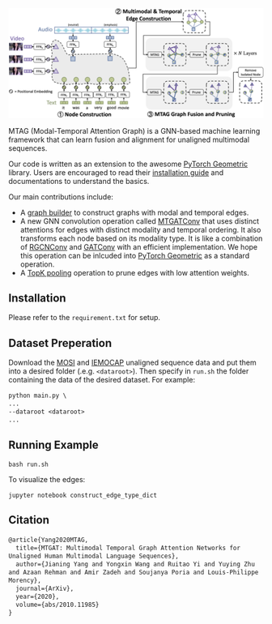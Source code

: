 ![](overview.png)

MTAG (Modal-Temporal Attention Graph) is a GNN-based machine learning framework that can learn fusion and alignment for unaligned multimodal sequences.

Our code is written as an extension to the awesome [PyTorch Geometric](https://github.com/rusty1s/pytorch_geometric) library. Users are encouraged to read their [installation guide](https://pytorch-geometric.readthedocs.io/en/latest/notes/installation.html) and documentations to understand the basics.

Our main contributions include:
 - A [graph builder](https://github.com/jedyang97/MTAG/blob/main/graph_model/graph_builder.py) to construct graphs with modal and temporal edges.
 - A new GNN convolution operation called [MTGATConv](https://github.com/jedyang97/MTAG/blob/main/graph_model/mtgat_conv.py) that uses distinct attentions for edges with distinct modality and temporal ordering. It also transforms each node based on its modality type. It is like a combination of [RGCNConv](https://pytorch-geometric.readthedocs.io/en/latest/modules/nn.html#torch_geometric.nn.conv.RGCNConv) and [GATConv](https://pytorch-geometric.readthedocs.io/en/latest/modules/nn.html#torch_geometric.nn.conv.GATConv) with an efficient implementation. We hope this operation can be inlcuded into [PyTorch Geometric](https://github.com/rusty1s/pytorch_geometric) as a standard operation.
 - A [TopK pooling](https://github.com/jedyang97/MTAG/blob/main/graph_model/pooling.py) operation to prune edges with low attention weights.
## Installation

Please refer to the `requirement.txt` for setup.

## Dataset Preperation
Download the [MOSI](http://immortal.multicomp.cs.cmu.edu/raw_datasets/processed_data/cmu-mosei/seq_length_50/mosei_senti_data_noalign.pkl) and [IEMOCAP](http://immortal.multicomp.cs.cmu.edu/raw_datasets/processed_data/iemocap/seq_length_50/iemocap_data_noalign.pkl) unaligned sequence data and put them into a desired folder (.e.g. ```<dataroot>```). Then specify in ```run.sh``` the folder containing the data of the desired dataset. For example:


```
python main.py \
...
--dataroot <dataroot>
...
```    

## Running Example

```
bash run.sh
```

To visualize the edges:
```
jupyter notebook construct_edge_type_dict
```

## Citation

```
@article{Yang2020MTAG,
  title={MTGAT: Multimodal Temporal Graph Attention Networks for Unaligned Human Multimodal Language Sequences},
  author={Jianing Yang and Yongxin Wang and Ruitao Yi and Yuying Zhu and Azaan Rehman and Amir Zadeh and Soujanya Poria and Louis-Philippe Morency},
  journal={ArXiv},
  year={2020},
  volume={abs/2010.11985}
}
```

